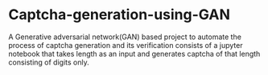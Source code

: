 # Captcha-generation-using-GAN

A Generative adversarial network(GAN) based project to automate the process of captcha generation and its verification consists of a jupyter notebook that takes length as an input and generates captcha of that length consisting of digits only.
